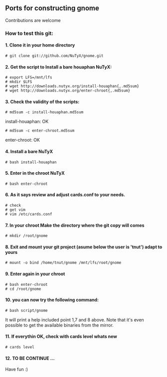 ## Ports for constructing gnome

Contributions are welcome

### How to test this git:

#### 1. Clone it in your home directory

    # git clone git://github.com/NuTyX/gnome.git

#### 2. Get the script to Install a bare houaphan NuTyX:

    # export LFS=/mnt/lfs
    # mkdir $LFS
    # wget http://downloads.nutyx.org/install-houaphan{,.md5sum}
    # wget http://downloads.nutyx.org/enter-chroot{,.md5sum}

#### 3. Check the validity of the scripts:

    # md5sum -c install-houaphan.md5sum

   install-houaphan: OK

    # md5sum -c enter-chroot.md5sum

   enter-chroot: OK

#### 4. Install a bare NuTyX

    # bash install-houaphan

#### 5. Enter in the chroot NuTyX

    # bash enter-chroot

#### 6. As it says review and adjust cards.conf to your needs.

    # check
    # get vim
    # vim /etc/cards.conf


#### 7. In your chroot Make the directory where the git copy will comes

    # mkdir /root/gnome

#### 8. Exit and mount your git project (asume below the user is 'tnut') adapt to yours

    # mount -o bind /home/tnut/gnome /mnt/lfs/root/gnome

#### 9. Enter again in your chroot

    # bash enter-chroot
    # cd /root/gnome

#### 10. you can now try the following command:

    # bash script/gnome

It will print a help included point 1,7 and 8 above. Note that it's even possible to get the available binaries from the mirror.


#### 11. If everythin OK, check with cards level whats new

    # cards level

#### 12. TO BE CONTINUE ...

Have fun :)
